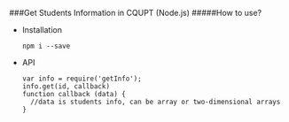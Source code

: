 ###Get Students Information in CQUPT (Node.js)
#####How to use?
* Installation

  `npm i --save`
  
* API

  ```
  var info = require('getInfo');
  info.get(id, callback)
  function callback (data) {
  	//data is students info, can be array or two-dimensional arrays
  }
  ```